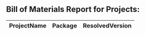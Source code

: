 ## Bill of Materials Report for Projects: 

| ProjectName | Package | ResolvedVersion |
|-------------|---------|-----------------|

